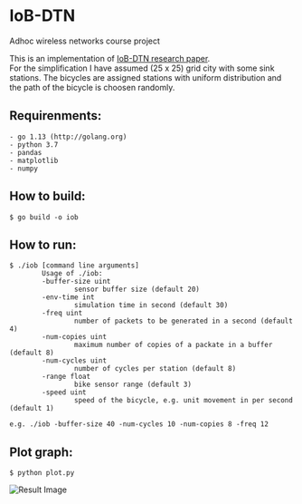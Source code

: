 # IoB-DTN
Adhoc wireless networks course project

This is an implementation of [IoB-DTN research paper](https://hal.archives-ouvertes.fr/hal-01772664/file/p131-zguira.pdf).<br>
For the simplification I have assumed (25 x 25) grid city with some sink stations. The bicycles are assigned stations with uniform distribution and the path of the bicycle is choosen randomly.

Requirenments:
---------------
    - go 1.13 (http://golang.org)
    - python 3.7
    - pandas
    - matplotlib
    - numpy

How to build:
-------------
    $ go build -o iob

How to run:
-----------
    $ ./iob [command line arguments]
            Usage of ./iob:
            -buffer-size uint
                    sensor buffer size (default 20)
            -env-time int
                    simulation time in second (default 30)
            -freq uint
                    number of packets to be generated in a second (default 4)
            -num-copies uint
                    maximum number of copies of a packate in a buffer (default 8)
            -num-cycles uint
                    number of cycles per station (default 8)
            -range float
                    bike sensor range (default 3)
            -speed uint
                    speed of the bicycle, e.g. unit movement in per second (default 1)

    e.g. ./iob -buffer-size 40 -num-cycles 10 -num-copies 8 -freq 12

    
Plot graph:
----------
    $ python plot.py

![Result Image](https://raw.githubusercontent.com/zkmrgirish/iob-dtn/master/imgs/true.png)
